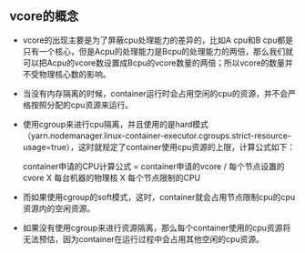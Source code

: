 ## vcore的概念

* vcore的出现主要是为了屏蔽cpu处理能力的差异的，比如A cpu和B cpu都是只有一个核心，但是Acpu的处理能力是Bcpu的处理能力的两倍，那么我们就可以把Acpu的vcore数设置成Bcpu的vcore数量的两倍；所以vcore的数量并不受物理核心数的影响。 
* 当没有内存隔离的时候，container运行时会占用空闲的cpu的资源，并不会严格按照分配的cpu资源来运行。
* 使用cgroup来进行cpu隔离，并且使用的是hard模式（yarn.nodemanager.linux-container-executor.cgroups.strict-resource-usage=true），这时就规定了container使用cpu资源的上限，计算公式如下：

   container申请的CPU计算公式 = container申请的vcore / 每个节点设置的cvore X 每台机器的物理核 X 每个节点限制的CPU

* 而如果使用cgroup的soft模式，这时，container就会占用节点限制cpu的cpu资源内的空闲资源。
* 如果没有使用cgroup来进行资源隔离，那么每个container使用的cpu资源将无法预估，因为container在运行过程中会占用其他空闲的cpu资源。



